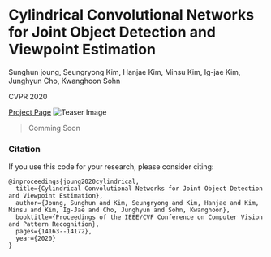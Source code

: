 # Cylindrical Convolutional Networks for Joint Object Detection and Viewpoint Estimation

Sunghun joung, Seungryong Kim, Hanjae Kim, Minsu Kim, Ig-jae Kim, Junghyun Cho, Kwanghoon Sohn

CVPR 2020

[Project Page](https://sunghunjoung.github.io/CCNs/)
![Teaser Image](https://sunghunjoung.github.io/CCNs/CCNs.jpg)
> Comming Soon

### Citation
If you use this code for your research, please consider citing:

```
@inproceedings{joung2020cylindrical,
  title={Cylindrical Convolutional Networks for Joint Object Detection and Viewpoint Estimation},
  author={Joung, Sunghun and Kim, Seungryong and Kim, Hanjae and Kim, Minsu and Kim, Ig-Jae and Cho, Junghyun and Sohn, Kwanghoon},
  booktitle={Proceedings of the IEEE/CVF Conference on Computer Vision and Pattern Recognition},
  pages={14163--14172},
  year={2020}
}
```
